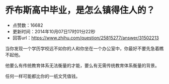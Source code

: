 # 乔布斯高中毕业，是怎么镇得住人的？
- 点赞数：16682
- 更新时间：2014年10月07日17时01分22秒
- 回答url：https://www.zhihu.com/question/25815277/answer/31502213
<body>
 <p data-pid="ly6Et9UL">当你发现一个学历学校远不如你的人和你坐在一个办公室中，你最好不要先急着瞧不起他。</p>
 <p data-pid="l7dIwA6p">他要么有传统教育体系无法衡量的才能，要么有无需传统教育体系衡量的背景。</p>
 <p data-pid="EwC5aDXe">任何一样可能都比你的一纸文凭值钱。</p>
</body>